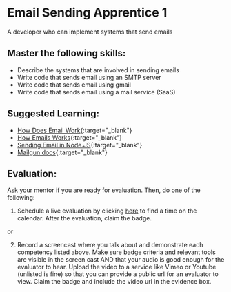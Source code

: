 # Email Sending Apprentice 1

A developer who can implement systems that send emails

## Master the following skills:

- Describe the systems that are involved in sending emails
- Write code that sends email using an SMTP server
- Write code that sends email using gmail
- Write code that sends email using a mail service (SaaS)

## Suggested Learning:

- [How Does Email Work](https://www.freecodecamp.org/news/how-does-email-work/){:target="\_blank"}
- [How Emails Works](https://www.youtube.com/watch?v=x28ciavQ4mI){:target="\_blank"}
- [Sending Email in Node.JS](https://www.w3schools.com/nodejs/nodejs_email.asp){:target="\_blank"}
- [Mailgun docs](https://www.mailgun.com/){:target="\_blank"}

## Evaluation:

Ask your mentor if you are ready for evaluation. Then, do one of the following:

1. Schedule a live evaluation by clicking [here](https://calendly.com/codex-evaluations/full-stack) to find a time on the calendar. After the evaluation, claim the badge.

or

2. Record a screencast where you talk about and demonstrate each competency listed above. Make sure badge criteria and relevant tools are visible in the screen cast AND that your audio is good enough for the evaluator to hear. Upload the video to a service like Vimeo or Youtube (unlisted is fine) so that you can provide a public url for an evaluator to view. Claim the badge and include the video url in the evidence box.
